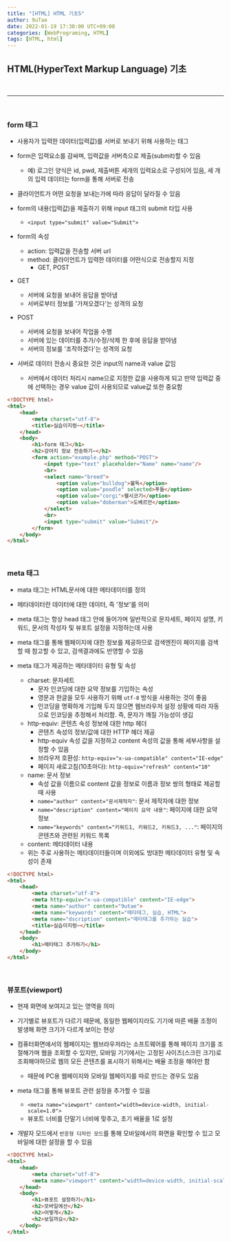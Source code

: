 ```yaml
---
title: "[HTML] HTML 기초5"
author: 9uTae
date: 2022-01-19 17:30:00 UTC+09:00
categories: [WebPrograming, HTML]
tags: [HTML, html]
---
```


## HTML(HyperText Markup Language) 기초

<br>

---

<br>

### form 태그

- 사용자가 입력한 데이터(입력값)를 서버로 보내기 위해 사용하는 태그
- form은 입력요소를 감싸며, 입력값을 서버측으로 제출(submit)할 수 있음
    - 예) 로그인 양식은 id, pwd, 제출버튼 세개의 입력요소로 구성되어 있음, 세 개의 입력 데이터는 form을 통해 서버로 전송
- 클라이언트가 어떤 요청을 보내는가에 따라 응답이 달라질 수 있음
- form의 내용(입력값)을 제출하기 위해 input 태그의 submit 타입 사용
    - `<input type="submit" value="Submit">`

- form의 속성
    - action: 입력값을 전송할 서버 url
    - method: 클라이언트가 입력한 데이터를 어떤식으로 전송할지 지정
        - GET, POST

- GET
    - 서버에 요청을 보내어 응답을 받아냄
    - 서버로부터 정보를 '가져오겠다'는 성격의 요청

- POST
    - 서버에 요청을 보내어 작업을 수행
    - 서버에 있는 데이터를 추가/수정/삭제 한 후에 응답을 받아냄
    - 서버의 정보를 '조작하겠다'는 성격의 요청

- 서버로 데이터 전송시 중요한 것은 input의 name과 value 값임
    - 서버에서 데이터 처리시 name으로 지정한 값을 사용하게 되고 만약 입력값 중에 선택하는 경우 value 값이 사용되므로 value값 또한 중요함

```html
<!DOCTYPE html>
<html>
    <head>
        <meta charset="utf-8">
        <title>실습이지렁~</title>
    </head>
    <body>
        <h1>form 태그</h1>
        <h2>강아지 정보 전송하기~</h2>
        <form action="example.php" method="POST">
            <input type="text" placeholder="Name" name="name"/>
            <br>
            <select name="breed">
                <option value="bulldog">불독</option>
                <option value="poodle" selected>푸들</option>
                <option value="corgi">웰시코기</option>
                <option value="doberman">도베르만</option>
            </select>
            <br>
            <input type="submit" value="Submit"/>
        </form>
    </body>
</html>
```
<br>

### meta 태그

- mata 태그는 HTML문서에 대한 메타데이터를 정의
- 메타데이터란 데이터에 대한 데이터, 즉 '정보'를 의미
- meta 태그는 항상 head 태그 안에 들어가며 일반적으로 문자세트, 페이지 설명, 키워드, 문서의 작성자 및 뷰포트 설정을 지정하는데 사용
- meta 태그를 통해 웹페이지에 대한 정보를 제공하므로 검색엔진이 페이지를 검색할 때 참고할 수 있고, 검색결과에도 반영할 수 있음

- meta 태그가 제공하는 메타데이터 유형 및 속성
    - charset: 문자세트
        - 문자 인코딩에 대한 요약 정보를 기입하는 속성
        - 영문과 한글을 모두 사용하기 위해 `utf-8` 방식을 사용하는 것이 좋음
        - 인코딩을 명확하게 기입해 두지 않으면 웹브라우저 설정 상황에 따라 자동으로 인코딩을 추정해서 처리함. 즉, 문자가 깨질 가능성이 생김
    - http-equiv: 콘텐츠 속성 정보에 대한 http 헤더
        - 콘텐츠 속성의 정보/값에 대한 HTTP 헤더 제공
        - http-equiv 속성 값을 지정하고 content 속성의 값을 통해 세부사항을 설정할 수 있음
        - 브라우저 호환성: `http-equiv="x-ua-compatible" content="IE-edge"`
        - 페이지 새로고침(10초마다): `http-equiv="refresh" content="10"`
    - name: 문서 정보
        - 속성 값을 이름으로 content 값을 정보로 이름과 정보 쌍의 형태로 제공할 때 사용
        - `name="author" content="문서제작자"`: 문서 제작자에 대한 정보
        - `name="description" content="페이지 요약 내용"`: 페이지에 대한 요약 정보
        - `name="keywords" content="키워드1, 키워드2, 키워드3, ..."`: 페이지의 콘텐츠와 관련된 키워드 목록
    - content: 메타데이터 내용
    - 위는 주로 사용하는 메타데이터들이며 이외에도 방대한 메타데이터 유형 및 속성이 존재

```html
<!DOCTYPE html>
<html>
    <head>
        <meta charset="utf-8">
        <meta http-equiv="x-ua-compatible" content="IE-edge">
        <meta name="author" content="9utae">
        <meta name="keywords" content="메타태그, 실습, HTML">
        <meta name="dscription" content="메타태그를 추가하는 실습">
        <title>실습이지렁~</title>
    </head>
    <body>
        <h1>메타태그 추가하기</h1>
    </body>
</html>
```
<br>

### 뷰포트(viewport)

- 현재 화면에 보여지고 있는 영역을 의미
- 기기별로 뷰포트가 다르기 때문에, 동일한 웹페이지라도 기기에 따른 배율 조정이 발생해 화면 크기가 다르게 보이는 현상

- 컴퓨터화면에서의 웹페이지는 웹브라우저라는 소프트웨어를 통해 페이지 크기를 조절해가며 웹을 조회할 수 있지만, 모바일 기기에서는 고정된 사이즈(스크린 크기)로 조회해야하므로 웹의 모든 콘텐츠를 표시하기 위해서는 배율 조정을 해야만 함
    - 때문에 PC용 웹페이지와 모바일 웹페이지를 따로 만드는 경우도 있음

- meta 태그를 통해 뷰포트 관련 설정을 추가할 수 있음
    - `<meta name="viewport" content="width=device-width, initial-scale=1.0">`
    - 뷰포트 너비를 단말기 너비에 맞추고, 초기 배율을 1로 설정

- 개발자 모드에서 `반응형 디자인 모드`를 통해 모바일에서의 화면을 확인할 수 있고 모바일에 대한 설정을 할 수 있음

```html
<!DOCTYPE html>
<html>
    <head>
        <meta charset="utf-8">
        <meta name="viewport" content="width=device-width, initial-scale=1.0">
    </head>
    <body>
        <h1>뷰포트 설정하기</h1>
        <h2>모바일에선</h2>
        <h2>어떻게</h2>
        <h2>보일까요</h2>
    </body>
</html>
```
<br>